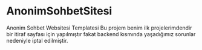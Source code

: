 # AnonimSohbetSitesi
Anonim Sohbet Websitesi Templatesi
Bu projem benim ilk projelerimdendir bir itiraf sayfası için yapılmıştır fakat backend kısmında yaşadığımız sorunlar nedeniyle iptal edilmiştir.

